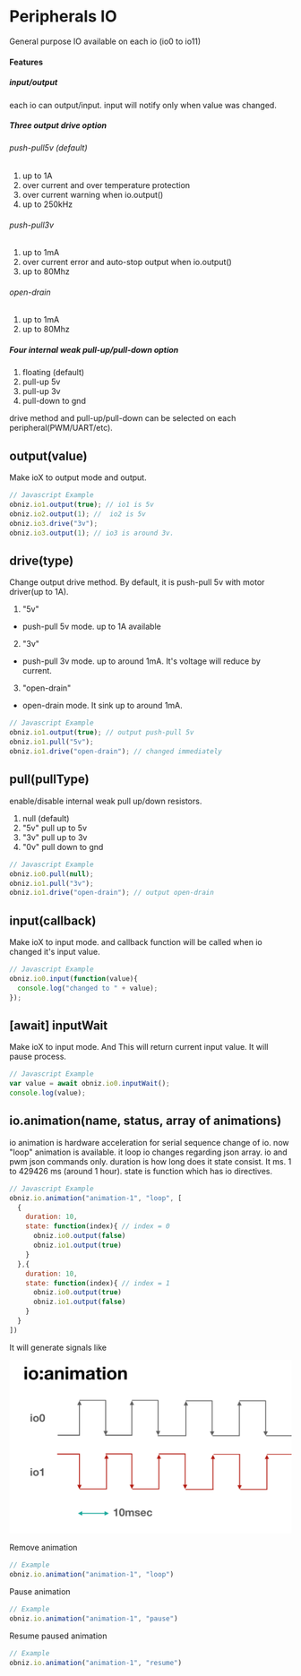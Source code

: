 # Peripherals IO
General purpose IO
available on each io (io0 to io11)

#### Features
##### input/output
each io can output/input. input will notify only when value was changed.
##### Three output drive option
###### push-pull5v (default)
1. up to 1A 
2. over current and over temperature protection
3. over current warning when io.output()
4. up to 250kHz

###### push-pull3v
1. up to 1mA
2. over current error and auto-stop output when io.output()
3. up to 80Mhz

###### open-drain
1. up to 1mA
2. up to 80Mhz

##### Four internal weak pull-up/pull-down option
1. floating (default)
1. pull-up 5v
1. pull-up 3v
1. pull-down to gnd

drive method and pull-up/pull-down can be selected on each peripheral(PWM/UART/etc).


## output(value)
Make ioX to output mode and output.

```Javascript
// Javascript Example
obniz.io1.output(true); // io1 is 5v
obniz.io2.output(1); //  io2 is 5v
obniz.io3.drive("3v");
obniz.io3.output(1); // io3 is around 3v.
```

## drive(type)
Change output drive method.
By default, it is push-pull 5v with motor driver(up to 1A).

1. "5v"
  - push-pull 5v mode. up to 1A available
2. "3v"
  - push-pull 3v mode. up to around 1mA. It's voltage will reduce by current.
3. "open-drain"
  - open-drain mode. It sink up to around 1mA.

```Javascript
// Javascript Example
obniz.io1.output(true); // output push-pull 5v
obniz.io1.pull("5v");
obniz.io1.drive("open-drain"); // changed immediately 
```

## pull(pullType)
enable/disable internal weak pull up/down resistors.

1. null (default) 
2. "5v"  pull up to 5v
3. "3v"  pull up to 3v
4. "0v"  pull down to gnd

```Javascript
// Javascript Example
obniz.io0.pull(null);
obniz.io1.pull("3v");
obniz.io1.drive("open-drain"); // output open-drain
```

## input(callback)
Make ioX to input mode.
and callback function will be called when io changed it's input value.
```Javascript
// Javascript Example
obniz.io0.input(function(value){
  console.log("changed to " + value);
});
```
## [await] inputWait
Make ioX to input mode.
And This will return current input value.
It will pause process.
```Javascript
// Javascript Example
var value = await obniz.io0.inputWait();
console.log(value);
```

## io.animation(name, status, array of animations)
io animation is hardware acceleration for serial sequence change of io.
now "loop" animation is available.
it loop io changes regarding json array.
io and pwm json commands only.
duration is how long does it state consist. It ms. 1 to 429426 ms (around 1 hour).
state is function which has io directives.

```Javascript
// Javascript Example
obniz.io.animation("animation-1", "loop", [
  {
    duration: 10,
    state: function(index){ // index = 0
      obniz.io0.output(false)
      obniz.io1.output(true)
    }
  },{
    duration: 10,
    state: function(index){ // index = 1
      obniz.io0.output(true)
      obniz.io1.output(false)
    }
  }
])
```

It will generate signals like

![](./images/ioanimation.png)

Remove animation
```Javascript
// Example
obniz.io.animation("animation-1", "loop")
```

Pause animation
```Javascript
// Example
obniz.io.animation("animation-1", "pause")
```

Resume paused animation
```Javascript
// Example
obniz.io.animation("animation-1", "resume")
```
